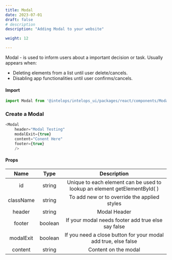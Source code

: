 ```yaml
---
title: Modal
date: 2023-07-01
draft: false
# description
description: "Adding Modal to your website"

weight: 12

---
```


Modal - is used to inform users about a important decision or task. Usually appears when:
- Deleting elements from a list until user delete/cancels.
- Disabling app functionalities until user confirms/cancels.

#### Import 
```js
import Modal from '@intelops/intelops_ui/packages/react/components/Modal/src';
```

### Create a Modal
```js
<Modal
    header="Modal Testing"
    modalExit={true}
    content="Conent Here"
    footer={true}
    />
```

#### Props

| **Name**    |  **Type**   |**Description**       |
| :----:      |    :----:   |    :----:            |
| id          | string      | Unique to each element can be used to lookup an element getElementById( ) |
| className   | string      | To add new or to override the applied styles |
| header      | string      | Modal Header         |
| footer      | boolean     | If your modal needs footer add true else say false |
| modalExit   | boolean     | If you need a close button for your modal add true, else false |
| content     | string      | Content on the modal |
